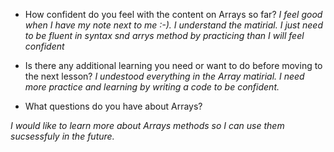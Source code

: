 - How confident do you feel with the content on Arrays so far?
*I feel good when I have my note next to me :-). I understand the matirial. I just need to be fluent in syntax snd arrys method by practicing than I will feel confident*

- Is there any additional learning you need or want to do before moving to the next lesson?
*I undestood everything in the Array matirial. I need more practice and learning by writing a code to be confident.*

- What questions do you have about Arrays?

*I would like to learn more about Arrays methods so I can use them sucsessfuly in the future.*